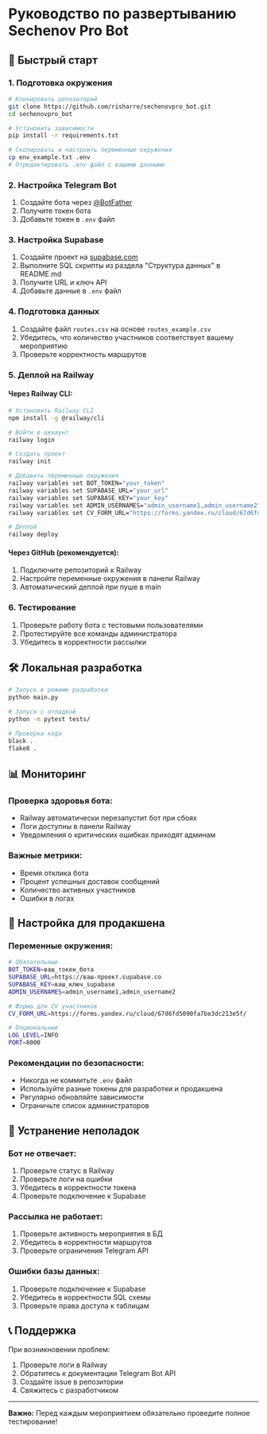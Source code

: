 # Руководство по развертыванию Sechenov Pro Bot

## 🚀 Быстрый старт

### 1. Подготовка окружения

```bash
# Клонировать репозиторий
git clone https://github.com/risharre/sechenovpro_bot.git
cd sechenovpro_bot

# Установить зависимости
pip install -r requirements.txt

# Скопировать и настроить переменные окружения
cp env_example.txt .env
# Отредактировать .env файл с вашими данными
```

### 2. Настройка Telegram Bot

1. Создайте бота через [@BotFather](https://t.me/botfather)
2. Получите токен бота
3. Добавьте токен в `.env` файл

### 3. Настройка Supabase

1. Создайте проект на [supabase.com](https://supabase.com)
2. Выполните SQL скрипты из раздела "Структура данных" в README.md
3. Получите URL и ключ API
4. Добавьте данные в `.env` файл

### 4. Подготовка данных

1. Создайте файл `routes.csv` на основе `routes_example.csv`
2. Убедитесь, что количество участников соответствует вашему мероприятию
3. Проверьте корректность маршрутов

### 5. Деплой на Railway

#### Через Railway CLI:
```bash
# Установить Railway CLI
npm install -g @railway/cli

# Войти в аккаунт
railway login

# Создать проект
railway init

# Добавить переменные окружения
railway variables set BOT_TOKEN="your_token"
railway variables set SUPABASE_URL="your_url"
railway variables set SUPABASE_KEY="your_key"
railway variables set ADMIN_USERNAMES="admin_username1,admin_username2"
railway variables set CV_FORM_URL="https://forms.yandex.ru/cloud/67d6fd5090fa7be3dc213e5f/"

# Деплой
railway deploy
```

#### Через GitHub (рекомендуется):
1. Подключите репозиторий к Railway
2. Настройте переменные окружения в панели Railway
3. Автоматический деплой при пуше в main

### 6. Тестирование

1. Проверьте работу бота с тестовыми пользователями
2. Протестируйте все команды администратора
3. Убедитесь в корректности рассылки

## 🛠️ Локальная разработка

```bash
# Запуск в режиме разработки
python main.py

# Запуск с отладкой
python -m pytest tests/

# Проверка кода
black .
flake8 .
```

## 📊 Мониторинг

### Проверка здоровья бота:
- Railway автоматически перезапустит бот при сбоях
- Логи доступны в панели Railway
- Уведомления о критических ошибках приходят админам

### Важные метрики:
- Время отклика бота
- Процент успешных доставок сообщений
- Количество активных участников
- Ошибки в логах

## 🔧 Настройка для продакшена

### Переменные окружения:
```bash
# Обязательные
BOT_TOKEN=ваш_токен_бота
SUPABASE_URL=https://ваш-проект.supabase.co
SUPABASE_KEY=ваш_ключ_supabase
ADMIN_USERNAMES=admin_username1,admin_username2

# Форма для CV участников
CV_FORM_URL=https://forms.yandex.ru/cloud/67d6fd5090fa7be3dc213e5f/

# Опциональные
LOG_LEVEL=INFO
PORT=8000
```

### Рекомендации по безопасности:
- Никогда не коммитьте `.env` файл
- Используйте разные токены для разработки и продакшена
- Регулярно обновляйте зависимости
- Ограничьте список администраторов

## 🚨 Устранение неполадок

### Бот не отвечает:
1. Проверьте статус в Railway
2. Проверьте логи на ошибки
3. Убедитесь в корректности токена
4. Проверьте подключение к Supabase

### Рассылка не работает:
1. Проверьте активность мероприятия в БД
2. Убедитесь в корректности маршрутов
3. Проверьте ограничения Telegram API

### Ошибки базы данных:
1. Проверьте подключение к Supabase
2. Убедитесь в корректности SQL схемы
3. Проверьте права доступа к таблицам

## 📞 Поддержка

При возникновении проблем:
1. Проверьте логи в Railway
2. Обратитесь к документации Telegram Bot API
3. Создайте issue в репозитории
4. Свяжитесь с разработчиком

---

**Важно:** Перед каждым мероприятием обязательно проведите полное тестирование! 
